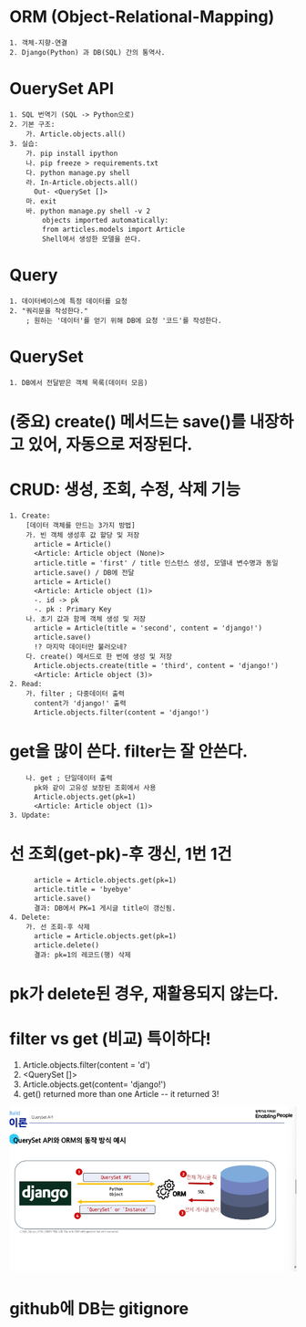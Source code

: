 # ORM (Object-Relational-Mapping)

    1. 객체-지향-연결
    2. Django(Python) 과 DB(SQL) 간의 통역사.

# OuerySet API

    1. SQL 번역기 (SQL -> Python으로)
    2. 기본 구조:
        가. Article.objects.all()
    3. 실습:
        가. pip install ipython
        나. pip freeze > requirements.txt
        다. python manage.py shell
        라. In-Article.objects.all()
          Out- <QuerySet []>
        마. exit
        바. python manage.py shell -v 2
            objects imported automatically:
            from articles.models import Article
            Shell에서 생성한 모델을 쓴다.

# Query

    1. 데이터베이스에 특정 데이터를 요청
    2. "쿼리문을 작성한다."
        ; 원하는 '데이터'를 얻기 위해 DB에 요청 '코드'를 작성한다.

# QuerySet

    1. DB에서 전달받은 객체 목록(데이터 모음)

# (중요) create() 메서드는 save()를 내장하고 있어, 자동으로 저장된다.

# CRUD: 생성, 조회, 수정, 삭제 기능

    1. Create:
        [데이터 객체를 만드는 3가지 방법]
        가. 빈 객체 생성후 값 할당 및 저장
          article = Article()
          <Article: Article object (None)>
          article.title = 'first' / title 인스턴스 생성, 모델내 변수명과 동일
          article.save() / DB에 전달
          article = Article()
          <Article: Article object (1)>
          -. id -> pk
          -. pk : Primary Key
        나. 초기 값과 함께 객체 생성 및 저장
          article = Article(title = 'second', content = 'django!')
          article.save()
          !? 마지막 데이터만 불러오네?
        다. create() 메서드로 한 번에 생성 및 저장
          Article.objects.create(title = 'third', content = 'django!')
          <Article: Article object (3)>
    2. Read:
        가. filter ; 다중데이터 출력
          content가 'django!' 출력
          Article.objects.filter(content = 'django!')

# get을 많이 쓴다. filter는 잘 안쓴다.

        나. get ; 단일데이터 출력
          pk와 같이 고유성 보장된 조회에서 사용
          Article.objects.get(pk=1)
          <Article: Article object (1)>
    3. Update:

# 선 조회(get-pk)-후 갱신, 1번 1건

          article = Article.objects.get(pk=1)
          article.title = 'byebye'
          article.save()
          결과: DB에서 PK=1 게시글 title이 갱신됨.
    4. Delete:
        가. 선 조회-후 삭제
          article = Article.objects.get(pk=1)
          article.delete()
          결과: pk=1의 레코드(행) 삭제

# pk가 delete된 경우, 재활용되지 않는다.

# filter vs get (비교) 특이하다!

1. Article.objects.filter(content = 'd')
2. <QuerySet []>
3. Article.objects.get(content= 'django!')
4. get() returned more than one Article -- it returned 3!

![1](./0924-1.png)

# github에 DB는 gitignore

